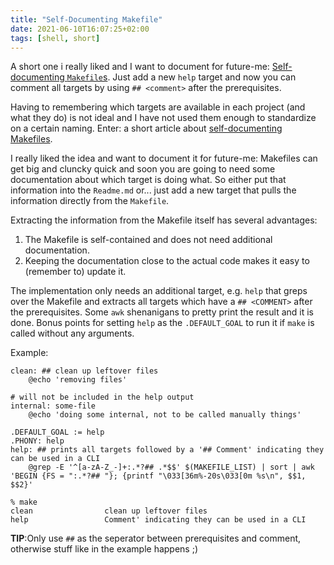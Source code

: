 ```yaml
---
title: "Self-Documenting Makefile"
date: 2021-06-10T16:07:25+02:00
tags: [shell, short]
---
```


A short one i really liked and I want to document for future-me:
[Self-documenting `Makefile`s](https://marmelab.com/blog/2016/02/29/auto-documented-makefile.html).
Just add a new `help` target and now you can comment all targets by using `## <comment>` after the prerequisites.

Having to remembering which targets are available in each project (and what they do) is not ideal and I have not used them enough to standardize on a certain naming.
Enter: a short article about [self-documenting Makefiles](https://marmelab.com/blog/2016/02/29/auto-documented-makefile.html).
<!--more--><!-- necessary because of bug(?), setting summary in frontmatter shows the whole content instead of the summary -->

I really liked the idea and want to document it for future-me:
Makefiles can get big and cluncky quick and soon you are going to need some documentation about which target is doing what.
So either put that information into the `Readme.md` or... just add a new target that pulls the information directly from the `Makefile`.

Extracting the information from the Makefile itself has several advantages:
1. The Makefile is self-contained and does not need additional documentation.
1. Keeping the documentation close to the actual code makes it easy to (remember to) update it.

The implementation only needs an additional target, e.g. `help` that greps over the Makefile and extracts all targets which have a `## <COMMENT>` after the prerequisites.
Some `awk` shenanigans to pretty print the result and it is done.
Bonus points for setting `help` as the `.DEFAULT_GOAL` to run it if `make` is called without any arguments.

Example:
```make
clean: ## clean up leftover files
	@echo 'removing files'

# will not be included in the help output
internal: some-file
	@echo 'doing some internal, not to be called manually things'

.DEFAULT_GOAL := help
.PHONY: help
help: ## prints all targets followed by a '## Comment' indicating they can be used in a CLI
	@grep -E '^[a-zA-Z_-]+:.*?## .*$$' $(MAKEFILE_LIST) | sort | awk 'BEGIN {FS = ":.*?## "}; {printf "\033[36m%-20s\033[0m %s\n", $$1, $$2}'
```

```shell
% make
clean                clean up leftover files
help                 Comment' indicating they can be used in a CLI
```

**TIP**:Only use `##` as the seperator between prerequisites and comment, otherwise stuff like in the example happens ;)
